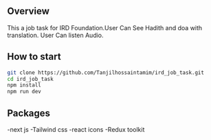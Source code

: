 ## Overview
This a job task for IRD Foundation.User Can See Hadith and doa with translation. User Can listen Audio.
## How to start
```bash
git clone https://github.com/Tanjilhossaintamim/ird_job_task.git
cd ird_job_task
npm install
npm run dev
```
## Packages
-next js
-Tailwind css
-react icons
-Redux toolkit


